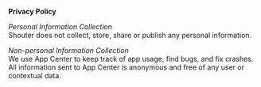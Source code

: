 **Privacy Policy**

*Personal Information Collection*\
Shouter does not collect, store, share or publish any personal information.

*Non-personal Information Collection*\
We use App Center to keep track of app usage, find bugs, and fix crashes. All information sent to App Center is anonymous and free of any user or contextual data.
